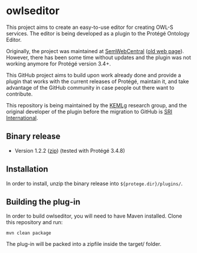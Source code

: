 # owlseditor

This project aims to create an easy-to-use editor for creating OWL-S services. The editor is being developed as a plugin to the Protégé Ontology Editor.

Originally, the project was maintained at [SemWebCentral](http://projects.semwebcentral.org/projects/owlseditor/) ([old web page](http://owlseditor.semwebcentral.org/index.shtml)). However, there has been some time without updates and the plugin was not working anymore for Protégé version 3.4+.

This GitHub project aims to build upon work already done and provide a plugin that works with the current releases of Protégé, maintain it, and take advantage of the GitHub community in case people out there want to contribute.

This repository is being maintained by the [KEMLg](http://kemlg.upc.edu) research group, and the original developer of the plugin before the migration to GitHub is [SRI International](http://www.sri.com).

## Binary release

* Version 1.2.2 ([zip](http://dl.bintray.com/content/kemlg/owlsutils/com/sri/owlseditor/1.2.2/owlseditor-1.2.2.zip?direct)) (tested with Protégé 3.4.8)

## Installation

In order to install, unzip the binary release into `${protege.dir}/plugins/`.

## Building the plug-in

In order to build owlseditor, you will need to have Maven installed. Clone this repository and run:

    mvn clean package

The plug-in will be packed into a zipfile inside the target/ folder.
